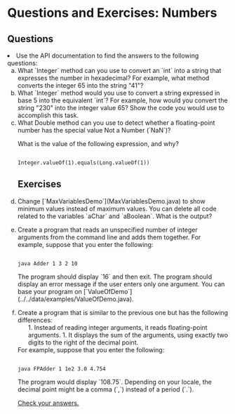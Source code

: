 
# Questions and Exercises: Numbers

## Questions

<li>
Use the API documentation to find the answers to the following questions:
<ol type="a">
<li>
What `Integer` method can you use to convert an `int` into a string that expresses the number in hexadecimal? For example, what method converts the integer 65 into the string "41"?
</li>
<li>
What `Integer` method would you use to convert a string expressed in base 5 into the equivalent `int`? For example, how would you convert the string "230" into the integer value 65? Show the code you would use to accomplish this task.
</li>
<li>
What Double method can you use to detect whether a floating-point number has the special value Not a Number (`NaN`)?
</li>

What is the value of the following expression, and why?

```

Integer.valueOf(1).equals(Long.valueOf(1))

```

## Exercises

<li>
<p>Change 
[`MaxVariablesDemo`](MaxVariablesDemo.java) to show minimum values instead of maximum values. You can delete all code related to the variables `aChar` and `aBoolean`. What is the output?</p>
</li>
<li>
Create a program that reads an unspecified number of integer arguments from the command line and adds them together. For example, suppose that you enter the following:
<pre><code>
java Adder 1 3 2 10
</code></pre>
<p>The program should display `16` and then exit. The program should display an error message if the user enters only one argument. You can base your program on 
[`ValueOfDemo`](../../data/examples/ValueOfDemo.java).</p>
</li>
<li>
Create a program that is similar to the previous one but has the following differences:
<ul>
1. Instead of reading integer arguments, it reads floating-point arguments.
1. It displays the sum of the arguments, using exactly two digits to the right of the decimal point.
</ul>
For example, suppose that you enter the following:
<pre><code>
java FPAdder 1 1e2 3.0 4.754
</code></pre>
The program would display `108.75`. Depending on your locale, the decimal point might be a comma (`,`) instead of a period (`.`).
</li>


[Check your answers.](numbers-answers.html)
